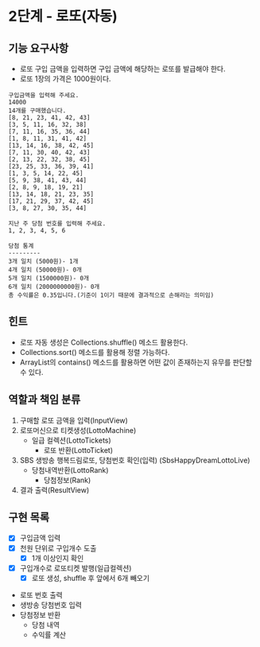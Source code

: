 # 2단계 - 로또(자동)

## 기능 요구사항
  - 로또 구입 금액을 입력하면 구입 금액에 해당하는 로또를 발급해야 한다.
  - 로또 1장의 가격은 1000원이다.
<pre><code>구입금액을 입력해 주세요.
14000
14개를 구매했습니다.
[8, 21, 23, 41, 42, 43]
[3, 5, 11, 16, 32, 38]
[7, 11, 16, 35, 36, 44]
[1, 8, 11, 31, 41, 42]
[13, 14, 16, 38, 42, 45]
[7, 11, 30, 40, 42, 43]
[2, 13, 22, 32, 38, 45]
[23, 25, 33, 36, 39, 41]
[1, 3, 5, 14, 22, 45]
[5, 9, 38, 41, 43, 44]
[2, 8, 9, 18, 19, 21]
[13, 14, 18, 21, 23, 35]
[17, 21, 29, 37, 42, 45]
[3, 8, 27, 30, 35, 44]

지난 주 당첨 번호를 입력해 주세요.
1, 2, 3, 4, 5, 6

당첨 통계
---------
3개 일치 (5000원)- 1개
4개 일치 (50000원)- 0개
5개 일치 (1500000원)- 0개
6개 일치 (2000000000원)- 0개
총 수익률은 0.35입니다.(기준이 1이기 때문에 결과적으로 손해라는 의미임)
</code></pre>

## 힌트
 - 로또 자동 생성은 Collections.shuffle() 메소드 활용한다.
- Collections.sort() 메소드를 활용해 정렬 가능하다.
- ArrayList의 contains() 메소드를 활용하면 어떤 값이 존재하는지 유무를 판단할 수 있다.


## 역할과 책임 분류
1) 구매할 로또 금액을 입력(InputView)
2) 로또머신으로 티켓생성(LottoMachine)
   - 일급 컬렉션(LottoTickets)
     - 로또 반환(LottoTicket)
3) SBS 생방송 행복드림로또, 당첨번호 확인(입력) (SbsHappyDreamLottoLive) 
   - 당첨내역반환(LottoRank)
     - 당첨정보(Rank)
4) 결과 출력(ResultView)


## 구현 목록
- [X] 구입금액 입력
- [X] 천원 단위로 구입개수 도출
  - [X] 1개 이상인지 확인
- [X] 구입개수로 로또티켓 발행(일급컬렉션)
  - [X] 로또 생성, shuffle 후 앞에서 6개 빼오기
- 로또 번호 출력
- 생방송 당첨번호 입력
- 당첨정보 반환
  - 당첨 내역
  - 수익률 계산 